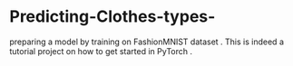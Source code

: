 # Predicting-Clothes-types-
preparing a model by training on  FashionMNIST dataset . This is indeed a tutorial project on how to get started in PyTorch .
